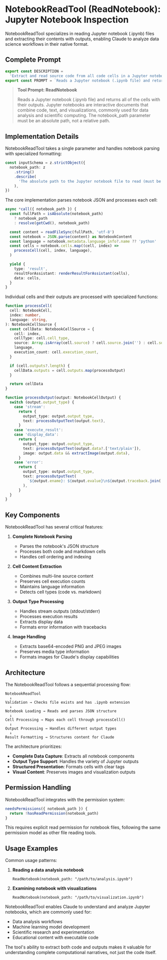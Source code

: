 # NotebookReadTool (ReadNotebook): Jupyter Notebook Inspection

NotebookReadTool specializes in reading Jupyter notebook (.ipynb) files and extracting their contents with outputs, enabling Claude to analyze data science workflows in their native format.

## Complete Prompt

```typescript
export const DESCRIPTION =
  'Extract and read source code from all code cells in a Jupyter notebook.'
export const PROMPT = `Reads a Jupyter notebook (.ipynb file) and returns all of the cells with their outputs. Jupyter notebooks are interactive documents that combine code, text, and visualizations, commonly used for data analysis and scientific computing. The notebook_path parameter must be an absolute path, not a relative path.`
```

> **Tool Prompt: ReadNotebook**
>
> Reads a Jupyter notebook (.ipynb file) and returns all of the cells with their outputs. Jupyter notebooks are interactive documents that combine code, text, and visualizations, commonly used for data analysis and scientific computing. The notebook_path parameter must be an absolute path, not a relative path.

## Implementation Details

NotebookReadTool takes a single parameter and handles notebook parsing with specialized formatting:

```typescript
const inputSchema = z.strictObject({
  notebook_path: z
    .string()
    .describe(
      'The absolute path to the Jupyter notebook file to read (must be absolute, not relative)',
    ),
})
```

The core implementation parses notebook JSON and processes each cell:

```typescript
async *call({ notebook_path }) {
  const fullPath = isAbsolute(notebook_path)
    ? notebook_path
    : resolve(getCwd(), notebook_path)

  const content = readFileSync(fullPath, 'utf-8')
  const notebook = JSON.parse(content) as NotebookContent
  const language = notebook.metadata.language_info?.name ?? 'python'
  const cells = notebook.cells.map((cell, index) =>
    processCell(cell, index, language),
  )

  yield {
    type: 'result',
    resultForAssistant: renderResultForAssistant(cells),
    data: cells,
  }
}
```

Individual cells and their outputs are processed with specialized functions:

```typescript
function processCell(
  cell: NotebookCell,
  index: number,
  language: string,
): NotebookCellSource {
  const cellData: NotebookCellSource = {
    cell: index,
    cellType: cell.cell_type,
    source: Array.isArray(cell.source) ? cell.source.join('') : cell.source,
    language,
    execution_count: cell.execution_count,
  }

  if (cell.outputs?.length) {
    cellData.outputs = cell.outputs.map(processOutput)
  }

  return cellData
}

function processOutput(output: NotebookCellOutput) {
  switch (output.output_type) {
    case 'stream':
      return {
        output_type: output.output_type,
        text: processOutputText(output.text),
      }
    case 'execute_result':
    case 'display_data':
      return {
        output_type: output.output_type,
        text: processOutputText(output.data?.['text/plain']),
        image: output.data && extractImage(output.data),
      }
    case 'error':
      return {
        output_type: output.output_type,
        text: processOutputText(
          `${output.ename}: ${output.evalue}\n${output.traceback.join('\n')}`,
        ),
      }
  }
}
```

## Key Components

NotebookReadTool has several critical features:

1. **Complete Notebook Parsing**
   - Parses the notebook's JSON structure
   - Processes both code and markdown cells
   - Handles cell ordering and indexing

2. **Cell Content Extraction**
   - Combines multi-line source content
   - Preserves cell execution counts
   - Maintains language information
   - Detects cell types (code vs. markdown)

3. **Output Type Processing**
   - Handles stream outputs (stdout/stderr)
   - Processes execution results
   - Extracts display data
   - Formats error information with tracebacks

4. **Image Handling**
   - Extracts base64-encoded PNG and JPEG images
   - Preserves media type information
   - Formats images for Claude's display capabilities

## Architecture

The NotebookReadTool follows a sequential processing flow:

```
NotebookReadTool
  ↓
Validation → Checks file exists and has .ipynb extension
  ↓
Notebook Loading → Reads and parses JSON structure
  ↓
Cell Processing → Maps each cell through processCell()
  ↓
Output Processing → Handles different output types
  ↓
Result Formatting → Structures content for Claude
```

The architecture prioritizes:
- **Complete Data Capture**: Extracts all notebook components
- **Output Type Support**: Handles the variety of Jupyter outputs
- **Structured Presentation**: Formats cells with clear tags
- **Visual Content**: Preserves images and visualization outputs

## Permission Handling

NotebookReadTool integrates with the permission system:

```typescript
needsPermissions({ notebook_path }) {
  return !hasReadPermission(notebook_path)
}
```

This requires explicit read permission for notebook files, following the same permission model as other file reading tools.

## Usage Examples

Common usage patterns:

1. **Reading a data analysis notebook**
   ```
   ReadNotebook(notebook_path: "/path/to/analysis.ipynb")
   ```

2. **Examining notebook with visualizations**
   ```
   ReadNotebook(notebook_path: "/path/to/visualization.ipynb")
   ```

NotebookReadTool enables Claude to understand and analyze Jupyter notebooks, which are commonly used for:
- Data analysis workflows
- Machine learning model development
- Scientific research and experimentation
- Educational content with executable code

The tool's ability to extract both code and outputs makes it valuable for understanding complete computational narratives, not just the code itself.

